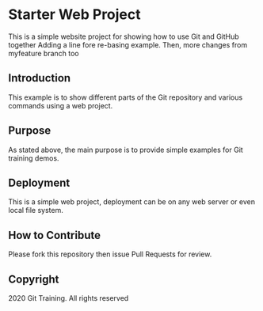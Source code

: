 # Starter Web Project

This is a simple website project for showing how to use Git and GitHub together
Adding a line fore re-basing example. Then,
more changes from myfeature branch too

## Introduction

This example is to show different parts of the Git repository and various commands using a web project.

## Purpose

As stated above, the main purpose is to provide simple examples for Git training demos.

## Deployment

This is a simple web project, deployment can be on any web server or even local file system.

## How to Contribute

Please fork this repository then issue Pull Requests for review.

## Copyright

2020 Git Training. All rights reserved